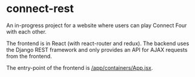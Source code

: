 # connect-rest

An in-progress project for a website where users can play Connect Four with each other. 

The frontend is in React (with react-router and redux). The backend uses the Django REST framework and only provides an API for AJAX requests from the frontend.

The entry-point of the frontend is [/app/containers/App.jsx](/app/containers/App.jsx).
